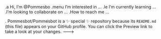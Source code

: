 .a Hi, I’m @Pommesbo
.menu I’m interested in ...
.le I’m currently learning ...
.I’m looking to collaborate on ...
.How to reach me ...

.
Pommesbot/Pommesbot is a ✨ special ✨ repository because its `README.md` (this file) appears on your GitHub profile.
You can click the Preview link to take a look at your changes.
--->
